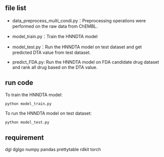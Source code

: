 ## file list

- data_preprocess_multi_condi.py：Preprocessing operations were performed on the raw data from ChEMBL.

- model_train.py：Train the HNNDTA model

- model_test.py：Run the HNNDTA model on test dataset and get predicted DTA value from test dataset.

- predict_FDA.py: Run the HNNDTA model on FDA candidate drug dataset and rank all drug based on the DTA value.
  

## run code

To train the HNNDTA model:

```python
python model_train.py
```

To run the HNNDTA model on test dataset:

```python
python model_test.py
```



## requirement

dgl
dglgo
numpy
pandas
prettytable
rdkit
torch

